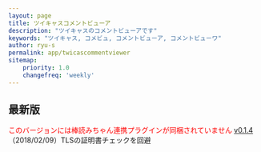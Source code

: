 ```yaml
---
layout: page
title: ツイキャスコメントビューア
description: "ツイキャスのコメントビューアです"
keywords: "ツイキャス, コメビュ, コメントビューア, コメントビューワ"
author: ryu-s
permalink: app/twicascommentviewer
sitemap:
    priority: 1.0
    changefreq: 'weekly'	
---
```


## 最新版
<font color="#FF0000">このバージョンには棒読みちゃん連携プラグインが同梱されていません</font>
[v0.1.4](http://int-main.net/app/TwicasCommentViewer_v0.1.4.zip) （2018/02/09）TLSの証明書チェックを回避  
